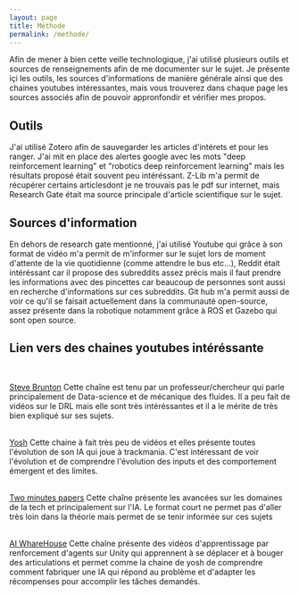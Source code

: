 ```yaml
---
layout: page
title: Méthode
permalink: /methode/
---
```

<link rel="stylesheet" href="https://picorba.github.io/Rapport-veille-technologique/assets/css/theme_dark.css">


<div class="texte">
Afin de mener à bien cette veille technologique,  j'ai utilisé plusieurs outils et sources de renseignements afin de me documenter sur le sujet. Je présente içi les outils, les sources d'informations de manière générale ainsi que des chaines youtubes intéressantes, mais vous trouverez dans chaque page les sources associés afin de pouvoir appronfondir et vérifier mes propos. <br>

</div>

## Outils 

<div class="text">
J'ai utilisé Zotero afin de sauvegarder les articles d'intérets et pour les ranger. J'ai mit en place des alertes google avec les mots "deep reinforcement learning" et "robotics deep reinforcement learning" mais les résultats proposé était souvent peu intéréssant. Z-Lib m'a permit de récupérer certains articlesdont je ne trouvais pas le pdf sur internet, mais Research Gate était ma source principale d'article scientifique sur le sujet. 
</div>

## Sources d'information

<div class="text">
En dehors de research gate mentionné, j'ai utilisé Youtube qui grâce à son format de vidéo m'a permit de m'informer sur le sujet lors de moment d'attente de la vie quotidienne (comme attendre le bus etc...), Reddit était intéréssant car il propose des subreddits assez précis mais il faut prendre les informations avec des pincettes car beaucoup de personnes sont aussi en recherche d'informations sur ces subreddits. Git hub m'a permit aussi de voir ce qu'il se faisait actuellement dans la communauté open-source, assez présente dans la robotique notamment grâce à ROS et Gazebo qui sont open source.
</div>


## Lien vers des chaines youtubes intéréssante 
<br>

<div class="text">

[Steve Brunton](https://www.youtube.com/user/Eigensteve) Cette chaîne est tenu par un professeur/chercheur qui parle principalement de Data-science et de mécanique des fluides. Il a peu fait de vidéos sur le DRL mais elle sont très intéréssantes et il a le mérite de très bien expliqué sur ses sujets.<br><br>

[Yosh](https://www.youtube.com/@yoshtm) Cette chaine à fait très peu de vidéos et elles présente toutes l'évolution de son IA qui joue à trackmania. C'est intéressant de voir l'évolution et de comprendre l'évolution des inputs et des comportement émergent et des limites. <br><br>

[Two minutes papers](https://www.youtube.com/@TwoMinutePapers) Cette chaîne présente les avancées sur les domaines de la tech et principalement sur l'IA. Le format court ne permet pas d'aller très loin dans la théorie mais permet de se tenir informée sur ces sujets<br><br>

[AI WhareHouse](https://www.youtube.com/@aiwarehouse) Cette chaîne présente des vidéos d'apprentissage par renforcement d'agents sur Unity qui apprennent à se déplacer et à bouger des articulations et permet comme la chaine de yosh de comprendre comment fabriquer une IA qui répond au problème et d'adapter les récompenses pour accomplir les tâches demandés.<br>

</div>